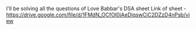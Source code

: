 I'll be solving all the questions of Love Babbar's DSA sheet
Link of sheet - https://drive.google.com/file/d/1FMdN_OCfOI0iAeDlqswCiC2DZzD4nPsb/view
